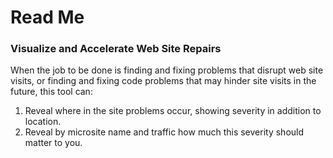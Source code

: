 # Read Me

### Visualize and Accelerate Web Site Repairs

When the job to be done is finding and fixing problems that disrupt web site visits, or finding and fixing code problems that may hinder site visits in the future, this tool can:

1. Reveal where in the site problems occur, showing severity in addition to location.
2. Reveal by microsite name and traffic how much this severity should matter to you.

